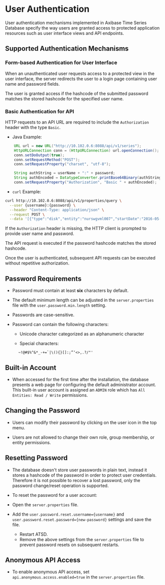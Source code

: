 # User Authentication

User authentication mechanisms implemented in Axibase Time Series Database specify the way users are granted access to protected application resources such as user interface views and API endpoints.

## Supported Authentication Mechanisms

### Form-based Authentication for User Interface

When an unauthenticated user requests access to a protected view in the user interface, the server redirects the user to a login page containing user name and password fields.

The user is granted access if the hashcode of the submitted password matches the stored hashcode for the specified user name.

### Basic Authentication for API

HTTP requests to an API URL are required to include the `Authorization` header with the type `Basic`.

* Java Example:

```java
	URL url = new URL("http://10.102.0.6:8088/api/v1/series");
	HttpURLConnection conn = (HttpURLConnection) url.openConnection();
	conn.setDoOutput(true);
	conn.setRequestMethod("POST");
	conn.setRequestProperty("charset", "utf-8");

	String authString = userName + ":" + password;
	String authEncoded = DatatypeConverter.printBase64Binary(authString.getBytes());
	conn.setRequestProperty("Authorization", "Basic " + authEncoded);
```

* `curl` Example:

```bash
curl http://10.102.0.6:8088/api/v1/properties/query \
  --user {username}:{password} \
  --header "Content-Type: application/json" \
  --request POST \
  --data '[{"type":"disk","entity":"nurswgvml007","startDate":"2016-05-25T04:00:00Z","endDate":"now"}]'
```

If the `Authorization` header is missing, the HTTP client is prompted to provide user name and password. 

The API request is executed if the password hashcode matches the stored hashcode.

Once the user is authenticated, subsequent API requests can be executed without repetitive authorization.

## Password Requirements

* Password must contain at least **six** characters by default.

* The default minimum length can be adjusted in the `server.properties` file with the `user.password.min.length` setting.

* Passwords are case-sensitive.

* Password can contain the following characters:

    - Unicode character categorized as an alphanumeric character
	
    - Special characters:

```
      ~!@#$%^&*_-+=`|\(){}[]:;”‘<>,.?/"'
```

## Built-in Account

-   When accessed for the first time after the installation, the database presents a web page for configuring the default administrator account. This built-in user account is assigned an `ADMIN` role which has `All Entities: Read / Write` permissions.

## Changing the Password

-   Users can modify their password by clicking on the user icon in the top menu.

-   Users are not allowed to change their own role, group membership, or entity permissions.
	
## Resetting Password

-   The database doesn't store user passwords in plain text, instead it stores a hashcode of the password in order to protect user credentials. Therefore it is not possible to recover a lost password, only the password change/reset operation is supported.

-   To reset the password for a user account:

  - Open the `server.properties` file.
  - Add the `user.password.reset.username={username}` and `user.password.reset.password={new-password}` settings and save the file.
	- Restart ATSD.
	- Remove the above settings from the `server.properties` file to prevent password resets on subsequent restarts.

## Anonymous API Access

-   To enable anonymous API access, set `api.anonymous.access.enabled=true` in the `server.properties` file.
